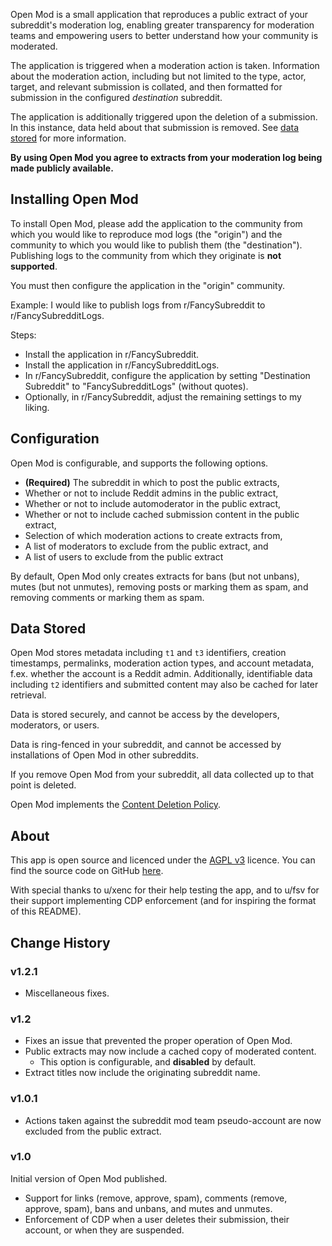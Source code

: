 Open Mod is a small application that reproduces a public extract of your subreddit's moderation log, enabling greater transparency for moderation teams and empowering users to better understand how your community is moderated.

The application is triggered when a moderation action is taken. Information about the moderation action, including but not limited to the type, actor, target, and relevant submission is collated, and then formatted for submission in the configured _destination_ subreddit.

The application is additionally triggered upon the deletion of a submission. In this instance, data held about that submission is removed. See [data stored](#data-stored) for more information.

**By using Open Mod you agree to extracts from your moderation log being made publicly available.**

## Installing Open Mod

To install Open Mod, please add the application to the community from which you would like to reproduce mod logs (the "origin") and the community to which you would like to publish them (the "destination"). Publishing logs to the community from which they originate is **not supported**.

You must then configure the application in the "origin" community.

Example: I would like to publish logs from r/FancySubreddit to r/FancySubredditLogs.

Steps:

- Install the application in r/FancySubreddit.
- Install the application in r/FancySubredditLogs.
- In r/FancySubreddit, configure the application by setting "Destination Subreddit" to "FancySubredditLogs" (without quotes).
- Optionally, in r/FancySubreddit, adjust the remaining settings to my liking.

## Configuration

Open Mod is configurable, and supports the following options.

- **(Required)** The subreddit in which to post the public extracts,
- Whether or not to include Reddit admins in the public extract,
- Whether or not to include automoderator in the public extract,
- Whether or not to include cached submission content in the public extract,
- Selection of which moderation actions to create extracts from,
- A list of moderators to exclude from the public extract, and
- A list of users to exclude from the public extract

By default, Open Mod only creates extracts for bans (but not unbans), mutes (but not unmutes), removing posts or marking them as spam, and removing comments or marking them as spam.

## Data Stored

Open Mod stores metadata including `t1` and `t3` identifiers, creation timestamps, permalinks, moderation action types, and account metadata, f.ex. whether the account is a Reddit admin. Additionally, identifiable data including `t2` identifiers and submitted content may also be cached for later retrieval.

Data is stored securely, and cannot be access by the developers, moderators, or users.

Data is ring-fenced in your subreddit, and cannot be accessed by installations of Open Mod in other subreddits.

If you remove Open Mod from your subreddit, all data collected up to that point is deleted.

Open Mod implements the [Content Deletion Policy](https://developers.reddit.com/docs/guidelines#content-deletion-policy).

## About

This app is open source and licenced under the [AGPL v3](https://choosealicense.com/licenses/agpl-3.0/) licence. You can find the source code on GitHub [here](https://github.com/AnAbsurdlyAngryGoose/openmod).

With special thanks to u/xenc for their help testing the app, and to u/fsv for their support implementing CDP enforcement (and for inspiring the format of this README).

## Change History

### v1.2.1

- Miscellaneous fixes.

### v1.2

- Fixes an issue that prevented the proper operation of Open Mod.
- Public extracts may now include a cached copy of moderated content.
  - This option is configurable, and **disabled** by default.
- Extract titles now include the originating subreddit name.

### v1.0.1

- Actions taken against the subreddit mod team pseudo-account are now excluded from the public extract.

### v1.0

Initial version of Open Mod published.

- Support for links (remove, approve, spam), comments (remove, approve, spam), bans and unbans, and mutes and unmutes.
- Enforcement of CDP when a user deletes their submission, their account, or when they are suspended.
